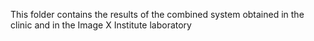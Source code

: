 This folder contains the results of the combined system obtained in the clinic and in the Image X Institute laboratory
